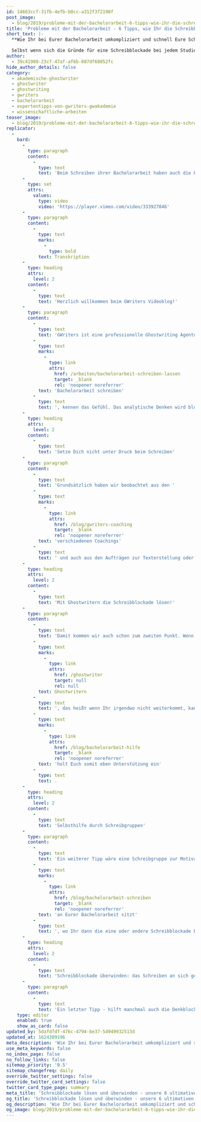 ```yaml
---
id: 14663ccf-31fb-4efb-b0cc-a312f3f2198f
post_image:
  - blog/2019/probleme-mit-der-bachelorarbeit-6-tipps-wie-ihr-die-schreibblockade-loesen-koennt/Schreibblockade_losen_-Bachelorarbeit.png
title: 'Probleme mit der Bachelorarbeit - 6 Tipps, wie Ihr die Schreibblockade lösen könnt'
short_text: |-
  **Wie Ihr bei Eurer Bachelorarbeit umkompliziert und schnell Eure Schreibblockade lösen können, erfahrt Ihr jetzt im neuesten Videoblog von GWriters!**

  Selbst wenn sich die Gründe für eine Schreibblockade bei jedem Studierenden unterscheiden, gibt es einige allgemein gültige Tipps gegen Schreibblockaden...
author:
  - 39c41980-23cf-47af-af6b-087df68052fc
hide_author_details: false
category:
  - akademische-ghostwriter
  - ghostwriter
  - ghostwriting
  - gwriters
  - bachelorarbeit
  - expertentipps-von-gwriters-gwakademie
  - wissenschaftliche-arbeiten
teaser_image:
  - blog/2019/probleme-mit-der-bachelorarbeit-6-tipps-wie-ihr-die-schreibblockade-loesen-koennt/Schreibblockade_losen_-Bachelorarbeit.png
replicator:
  -
    bard:
      -
        type: paragraph
        content:
          -
            type: text
            text: 'Beim Schreiben ihrer Bachelorarbeit haben auch die besten Studenten oft Tage, an denen sie keine einzige Zeile mehr zu Papier bringen können. Selbst wenn sich die Gründe für eine Schreibblockade bei jedem Studierenden unterscheiden, gibt es einige allgemein gültige Tipps gegen Schreibblockaden. In unserem neuesten Videobeitrag verraten wir Euch, wie Ihr Eure Schreibblockade lösen und Eure Arbeit zum Erfolg führen könnt.'
      -
        type: set
        attrs:
          values:
            type: video
            video: 'https://player.vimeo.com/video/333927846'
      -
        type: paragraph
        content:
          -
            type: text
            marks:
              -
                type: bold
            text: Transkription
      -
        type: heading
        attrs:
          level: 2
        content:
          -
            type: text
            text: 'Herzlich willkommen beim GWriters Videoblog!'
      -
        type: paragraph
        content:
          -
            type: text
            text: 'GWriters ist eine professionelle Ghostwriting Agentur mit dem Schwerpunkt auf der Erstellung wissenschaftlicher Texte. Unser heutiges Thema trägt den Titel "Probleme mit der Bachelorarbeit - 6 Tipps um Eure Schreibblockade zu lösen". Wir schauen uns dazu einmal sechs Tipps an, wie man um die Schreibblockade herumkommt oder wieder aus der Schreibblockade herauskommt. Ganz viele Studenten, die sich an dem Punkt befinden, wo sie die '
          -
            type: text
            marks:
              -
                type: link
                attrs:
                  href: /arbeiten/bachelorarbeit-schreiben-lassen
                  target: _blank
                  rel: 'noopener noreferrer'
            text: 'Bachelorarbeit schreiben'
          -
            type: text
            text: ', kennen das Gefühl. Das analytische Denken wird blockiert, weil man sich immer und immer wieder mit dem gleichen Thema beschäftigt, weil man sich an irgendeinem Punkt festgefahren hat. Man weiß noch nicht mal genau was das Problem ist, aber irgendwie geht es einfach nicht so richtig weiter. Wir schauen uns heute einmal an, was man da machen kann.'
      -
        type: heading
        attrs:
          level: 2
        content:
          -
            type: text
            text: 'Setze Dich nicht unter Druck beim Schreiben'
      -
        type: paragraph
        content:
          -
            type: text
            text: 'Grundsätzlich haben wir beobachtet aus den '
          -
            type: text
            marks:
              -
                type: link
                attrs:
                  href: /blog/gwriters-coaching
                  target: _blank
                  rel: 'noopener noreferrer'
            text: 'verschiedenen Coachings'
          -
            type: text
            text: ' und auch aus den Aufträgen zur Texterstellung oder Textüberarbeitung, dass es viel mit dem Selbstanspruch von manchen Studenten zu tun hat. Ihr müsst nicht den Anspruch haben, die Teile Eurer Bachelorarbeit direkt perfekt fertigzustellen. Es muss nicht immer alles super sauber aussehen am Anfang und super korrigiert sein. Ihr könnt auch den Text einfach erst mal runter schreiben, auch wenn Ihr dabei Lücken habt oder in den Themen teilweise springt. Wichtig ist es, dass Ihr im Vorfeld eine ordentliche Struktur habt und dann den Flow ausnutzt, wenn Ihr beim Schreiben seid. Wenn Ihr versucht wirklich so perfektionistisch zu sein, dass Ihr am Anfang direkt alles perfekt gegliedert und super ordentlich runter schreibt, dann werdet Ihr wahrscheinlich in eine Schreibblockade reinlaufen früher oder später. Dementsprechend hilft es da einfach den Selbstanspruch ein wenig zu senken, denn Ihr habt einen Zeitplan im besten Falle, an den Ihr Euch haltet, aber in der Regel habt Ihr genügend Zeit für Eure Bachelorarbeit, deswegen schreibt erstmal im Entwurfsstil und skizziert Eure Ideen und füllt die Lücken dann später auf.'
      -
        type: heading
        attrs:
          level: 2
        content:
          -
            type: text
            text: 'Mit Ghostwritern die Schreibblockade lösen!'
      -
        type: paragraph
        content:
          -
            type: text
            text: 'Damit kommen wir auch schon zum zweiten Punkt. Wenn Ihr an einer Stelle nicht weiter kommt und Ihr wisst auch gar nicht richtig, warum das so ist, dann stellt Euch diese Frage: "Wie schreibt man eine Bachelorarbeit ohne Struktur?" Wichtig ist, dass Ihr eine Gliederung habt, an der Ihr Euch entlanghangeln könnt. Mein Professor hat damals immer gesagt: sie müssen erst das Skelett der Arbeit aufstellen und dann Fleisch an die Knochen packen. Diese Strategie hat sich bewährt, auch bei unseren '
          -
            type: text
            marks:
              -
                type: link
                attrs:
                  href: /ghostwriter
                  target: null
                  rel: null
            text: Ghostwritern
          -
            type: text
            text: ', das heißt wenn Ihr irgendwo nicht weiterkommt, kann es mitunter an der Gliederung liegen. Gewinnt etwas Abstand von Eurer Arbeit und schaut Euch dann nach ein paar Stunden oder nach einem Tag noch mal Eure Gliederung an. Sprecht da vielleicht auch noch mal, wenn das kurzfristig möglich ist, mit Eurem Betreuer darüber und dann überarbeitet die Gliederung noch einmal, wenn es nicht weitergeht, im schlimmsten Fall. Dies sollte auch helfen, Eure Schreibblockade zu lösen und Euch wieder in den Schreibflow reinzubringen. Nächster Punkt - holt Euch Feedback ein. Im besten Falle natürlich durch Euren Betreuer, der mag aber teilweise ziemlich angespannt zu sein, da ihr nicht der Einzige seid oder die Einzige seid, die bei diesem Betreuer schreiben. Dementsprechend, holt Euch Feedback vielleicht von einer dritten Person. Sucht Euch dafür einen erfahrenen Kommilitonen oder eine andere erfahrene Person, vielleicht kennt Ihr ja auch schon jemanden, der in Eurem Themenbereich eine Bachelorarbeit geschrieben hat oder falls Ihr gar keinen kennt, holt Euch ein professionelles Coaching ein. Wichtig ist aber immer, dass Ihr bei einer Person Feedback einholt konstant, denn zu viele Köche verderben bekanntlich den Brei. Grundsätzlich könnt Ihr Euch natürlich auch andere Unterstützung holen. Ich habe gerade schon das Coaching angesprochen. Selbstverständlich könnt Ihr Euch auch Lösungsvorschläge für Eure Bachelorarbeit schreiben lassen, wenn Ihr gar nicht weiterkommt oder einfach Textteile erstellen lassen und Euch dann daran entlanghangeln und diese als Mustervorlage nehmen. Da gibt es verschiedene Services, wenn Ihr dazu fragen habt, ruft einfach bei uns an. Wir helfen Euch gerne kostenlos und unverbindlich erstmal in dem ersten Beratungsgespräch weiter und '
          -
            type: text
            marks:
              -
                type: link
                attrs:
                  href: /blog/bachelorarbeit-hilfe
                  target: _blank
                  rel: 'noopener noreferrer'
            text: 'holt Euch somit eben Unterstützung ein'
          -
            type: text
            text: .
      -
        type: heading
        attrs:
          level: 2
        content:
          -
            type: text
            text: 'Selbsthilfe durch Schreibgruppen'
      -
        type: paragraph
        content:
          -
            type: text
            text: 'Ein weiterer Tipp wäre eine Schreibgruppe zur Motivation zu nutzen. An vielen Universitäten könnt Ihr am schwarzen Brett schon diverse Schreibgruppen finden. Ihr könnt auch zu ganz anderen Themen schreiben - das hilft manchmal, um das Ganze etwas aufzulockern. Wenn man sich intensiv über mehrere Wochen mit dem gleichen Thema beschäftigt und die immer wieder '
          -
            type: text
            marks:
              -
                type: link
                attrs:
                  href: /blog/bachelorarbeit-schreiben
                  target: _blank
                  rel: 'noopener noreferrer'
            text: 'an Eurer Bachelorarbeit sitzt'
          -
            type: text
            text: ', wo Ihr dann die eine oder andere Schreibblockade bereits habt, dann werdet Ihr wahrscheinlich über längere Frist frustriert werden und das analytische Denken und auch die Kreativität sind gar nicht mehr da. Dementsprechend hilft es manchmal einer Schreibgruppe beizutreten, wo sich Studenten austauschen und gegenseitig verschiedene Themen zuwerfen, die dann jeweils ein anderer bearbeitet. Somit habt Ihr ein Blick in andere Themenbereiche, könnt Euren Kopf mit etwas anderem beschäftigen und bleibt trotzdem am Schreiben. Dies sollte helfen auch Eure Schreibblockade zu lösen und somit könnt Ihr im Nachhinein dann eben Eure Bachelorarbeit wunderbar fertigstellen.'
      -
        type: heading
        attrs:
          level: 2
        content:
          -
            type: text
            text: 'Schreibblockade überwinden: das Schreiben an sich genießen'
      -
        type: paragraph
        content:
          -
            type: text
            text: 'Ein letzter Tipp - hilft manchmal auch die Denkblockaden zu lösen, ist Eure Ideen auf Papier zu bringen und nicht sprichwörtlich, sondern tatsächlich auf echtes Papier zu bringen. Viele Studenten, die mit Pages, Word oder anderen Schreibprogramm arbeiten, haben da bei den Hilfszeichen, die sie die ganze Zeit sehen, das sind diese kleinen blauen Punkte anstelle von Leerzeichen und so weiter. Ihr habt die Autokorrektur, die manchmal anspringt und Euch was rot unterstreicht und Ihr werdet teilweise immer wieder abgelenkt. Manche Studenten stört dies gar nicht, dann solltet Ihr natürlich versuchen die Schreibblockade an einer anderen Stelle zu lösen. Wenn Ihr aber merkt, dass Ihr immer wieder dadurch abgelenkt seid, geht vielleicht "back to the roots", nehmt Euch ein Stift und Papier zur Hand und schreibt einfach erst mal runter was Euch zu Eurem Thema in den Kopf kommt. Ihr könnt es danach immer noch auf Euren Rechner bringen und somit Eure Schreibblockade lösen. Ich hoffe, ich konnte Euch ein paar sinnvolle Tipps mit auf den Weg geben, wie Ihr auch Eure Schreibblockade lösen könnt und freue mich, dass Ihr wieder mit dabei wart. Vielen Dank!'
    type: editor
    enabled: true
    show_as_card: false
updated_by: 5dafdfdf-476c-4794-be37-54949932513d
updated_at: 1624309196
meta_description: 'Wie Ihr bei Eurer Bachelorarbeit umkompliziert und schnell Eure Schreibblockade lösen können, erfahrt Ihr jetzt im neuesten Videoblog von GWriters!'
use_meta_keywords: false
no_index_page: false
no_follow_links: false
sitemap_priority: '0.5'
sitemap_changefreq: daily
override_twitter_settings: false
override_twitter_card_settings: false
twitter_card_type_page: summary
meta_title: 'Schreibblockade lösen und überwinden - unsere 6 ultimativen Tipps'
og_title: 'Schreibblockade lösen und überwinden - unsere 6 ultimativen Tipps'
og_description: 'Wie Ihr bei Eurer Bachelorarbeit umkompliziert und schnell Eure Schreibblockade lösen können, erfahrt Ihr jetzt im neuesten Videoblog von GWriters!'
og_image: blog/2019/probleme-mit-der-bachelorarbeit-6-tipps-wie-ihr-die-schreibblockade-loesen-koennt/Schreibblockade_losen_-Bachelorarbeit.png
---
```

